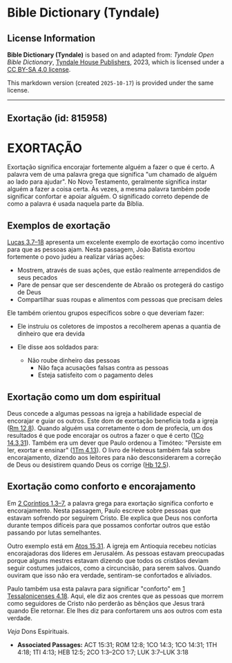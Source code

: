 # Bible Dictionary (Tyndale)

## License Information

**Bible Dictionary (Tyndale)** is based on and adapted from: _Tyndale Open Bible Dictionary_, [Tyndale House Publishers](https://tyndaleopenresources.com/), 2023, which is licensed under a [CC BY-SA 4.0 license](https://creativecommons.org/licenses/by-sa/4.0/legalcode.en).

This markdown version (created `2025-10-17`) is provided under the same license.



--------------------------------

## Exortação (id: 815958)

EXORTAÇÃO
=========

Exortação significa encorajar fortemente alguém a fazer o que é certo. A palavra vem de uma palavra grega que significa "um chamado de alguém ao lado para ajudar". No Novo Testamento, geralmente significa instar alguém a fazer a coisa certa. Às vezes, a mesma palavra também pode significar confortar e apoiar alguém. O significado correto depende de como a palavra é usada naquela parte da Bíblia.

Exemplos de exortação
---------------------

[Lucas 3\.7–18](https://ref.ly/Luke3:7-Luke3:18) apresenta um excelente exemplo de exortação como incentivo para que as pessoas ajam. Nesta passagem, João Batista exortou fortemente o povo judeu a realizar várias ações:

* Mostrem, através de suas ações, que estão realmente arrependidos de seus pecados
* Pare de pensar que ser descendente de Abraão os protegerá do castigo de Deus
* Compartilhar suas roupas e alimentos com pessoas que precisam deles

Ele também orientou grupos específicos sobre o que deveriam fazer:

* Ele instruiu os coletores de impostos a recolherem apenas a quantia de dinheiro que era devida
* Ele disse aos soldados para:

    + Não roube dinheiro das pessoas
        + Não faça acusações falsas contra as pessoas
        + Esteja satisfeito com o pagamento deles

Exortação como um dom espiritual
--------------------------------

Deus concede a algumas pessoas na igreja a habilidade especial de encorajar e guiar os outros. Este dom de exortação beneficia toda a igreja ([Rm 12\.8](https://ref.ly/Rom12:8)). Quando alguém usa corretamente o dom de profecia, um dos resultados é que pode encorajar os outros a fazer o que é certo ([1Co 14\.3,31](https://ref.ly/1Cor14:3)). Também era um dever que Paulo ordenou a Timóteo: "Persiste em ler, exortar e ensinar" ([1Tm 4\.13](https://ref.ly/1Tim4:13)). O livro de Hebreus também fala sobre encorajamento, dizendo aos leitores para não desconsiderarem a correção de Deus ou desistirem quando Deus os corrige ([Hb 12\.5](https://ref.ly/Heb12:5)).

Exortação como conforto e encorajamento
---------------------------------------

Em [2 Coríntios 1\.3–7](https://ref.ly/2Cor1:3-2Cor1:7), a palavra grega para exortação significa conforto e encorajamento. Nesta passagem, Paulo escreve sobre pessoas que estavam sofrendo por seguirem Cristo. Ele explica que Deus nos conforta durante tempos difíceis para que possamos confortar outros que estão passando por lutas semelhantes.

Outro exemplo está em [Atos 15\.31](https://ref.ly/Acts15:31). A igreja em Antioquia recebeu notícias encorajadoras dos líderes em Jerusalém. As pessoas estavam preocupadas porque alguns mestres estavam dizendo que todos os cristãos deviam seguir costumes judaicos, como a circuncisão, para serem salvos. Quando ouviram que isso não era verdade, sentiram\-se confortados e aliviados.

Paulo também usa esta palavra para significar "conforto" em [1 Tessalonicenses 4\.18](https://ref.ly/1Thess4:18). Aqui, ele diz aos crentes que as pessoas que morrem como seguidores de Cristo não perderão as bênçãos que Jesus trará quando Ele retornar. Ele lhes diz para confortarem uns aos outros com esta verdade.

*Veja* Dons Espirituais.

* **Associated Passages:** ACT 15:31; ROM 12:8; 1CO 14:3; 1CO 14:31; 1TH 4:18; 1TI 4:13; HEB 12:5; 2CO 1:3–2CO 1:7; LUK 3:7–LUK 3:18

